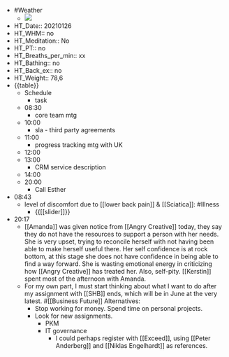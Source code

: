- #Weather
    - ![](https://firebasestorage.googleapis.com/v0/b/firescript-577a2.appspot.com/o/imgs%2Fapp%2FDavidsroam%2FaecLClwr2A.png?alt=media&token=45b16a70-6524-4746-8e0c-782200516e55)
- HT_Date:: 20210126
- HT_WHM:: no 
- HT_Meditation:: No 
- HT_PT:: no
- HT_Breaths_per_min:: xx 
- HT_Bathing:: no 
- HT_Back_ex:: no
- HT_Weight:: 78,6
- {{table}} 
    - Schedule 
        - task
    - 08:30
        - core team mtg
    - 10:00 
        - sla - third party agreements
    - 11:00 
        - progress tracking mtg with UK
    - 12:00
    - 13:00
        - CRM service description
    - 14:00 
    - 20:00
        - Call Esther
- 08:43
    - level of discomfort due to [[lower back pain]] & [[Sciatica]]: #Illness
        - {{[[slider]]}}
- 20:17
    - [[Amanda]] was given notice from [[Angry Creative]] today, they say they do not have the resources to support a person with her needs. She is very upset, trying to reconcile herself with not having been able to make herself useful there. Her self confidence is at rock bottom, at this stage she does not have confidence in being able to find a way forward. She is wasting emotional energy in criticizing how [[Angry Creative]] has treated her. Also, self-pity. [[Kerstin]] spent most of the afternoon with Amanda.
    - For my own part, I must start thinking about what I want to do after my assignment with [[SHB]] ends, which will be in June at the very latest. #[[Business Future]] Alternatives:
        - Stop working for money. Spend time on personal projects.
        - Look for new assignments.
            - PKM
            - IT governance
                - I could perhaps register with [[Exceed]], using [[Peter Anderberg]] and [[Niklas Engelhardt]] as references.
